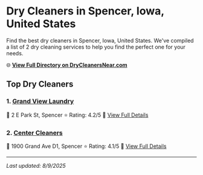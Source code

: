 # Dry Cleaners in Spencer, Iowa, United States

Find the best dry cleaners in Spencer, Iowa, United States. We've compiled a list of 2 dry cleaning services to help you find the perfect one for your needs.

🌐 **[View Full Directory on DryCleanersNear.com](https://drycleanersnear.com/city/US/Iowa/Spencer)**

## Top Dry Cleaners

### 1. [Grand View Laundry](https://drycleanersnear.com/dryCleaner/688ace26bd9156e46277d74b/grand-view-laundry)
📍 2 E Park St, Spencer
⭐ Rating: 4.2/5
🔗 [View Full Details](https://drycleanersnear.com/dryCleaner/688ace26bd9156e46277d74b/grand-view-laundry)

### 2. [Center Cleaners](https://drycleanersnear.com/dryCleaner/688ace25bd9156e46277d70d/center-cleaners)
📍 1900 Grand Ave D1, Spencer
⭐ Rating: 4.1/5
🔗 [View Full Details](https://drycleanersnear.com/dryCleaner/688ace25bd9156e46277d70d/center-cleaners)


---

*Last updated: 8/9/2025*
